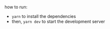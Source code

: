 how to run:

* `yarn` to install the dependencies
* then, `yarn dev` to start the development server
